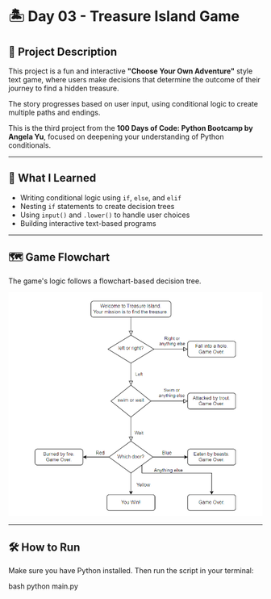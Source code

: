# 🏝️ Day 03 - Treasure Island Game

## 📌 Project Description

This project is a fun and interactive **"Choose Your Own Adventure"** style text game, where users make decisions that determine the outcome of their journey to find a hidden treasure.

The story progresses based on user input, using conditional logic to create multiple paths and endings.

This is the third project from the **100 Days of Code: Python Bootcamp by Angela Yu**, focused on deepening your understanding of Python conditionals.

---

## 🎯 What I Learned

- Writing conditional logic using `if`, `else`, and `elif`
- Nesting `if` statements to create decision trees
- Using `input()` and `.lower()` to handle user choices
- Building interactive text-based programs

---

## 🗺️ Game Flowchart

The game's logic follows a flowchart-based decision tree.

![Game Flowchart](flowchart.png)

---

## 🛠 How to Run

Make sure you have Python installed. Then run the script in your terminal:

bash
python main.py
